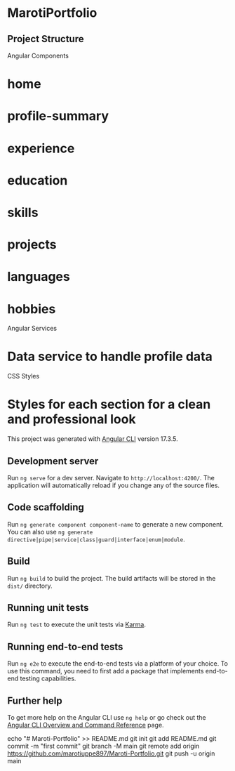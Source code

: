 # MarotiPortfolio

## Project Structure
Angular Components
  # home
  # profile-summary
  # experience
  # education
  # skills
  # projects
  # languages
  # hobbies

Angular Services
  # Data service to handle profile data

CSS Styles
  # Styles for each section for a clean and professional look

This project was generated with [Angular CLI](https://github.com/angular/angular-cli) version 17.3.5.

## Development server

Run `ng serve` for a dev server. Navigate to `http://localhost:4200/`. The application will automatically reload if you change any of the source files.

## Code scaffolding

Run `ng generate component component-name` to generate a new component. You can also use `ng generate directive|pipe|service|class|guard|interface|enum|module`.

## Build

Run `ng build` to build the project. The build artifacts will be stored in the `dist/` directory.

## Running unit tests

Run `ng test` to execute the unit tests via [Karma](https://karma-runner.github.io).

## Running end-to-end tests

Run `ng e2e` to execute the end-to-end tests via a platform of your choice. To use this command, you need to first add a package that implements end-to-end testing capabilities.

## Further help

To get more help on the Angular CLI use `ng help` or go check out the [Angular CLI Overview and Command Reference](https://angular.io/cli) page.

echo "# Maroti-Portfolio" >> README.md
git init
git add README.md
git commit -m "first commit"
git branch -M main
git remote add origin https://github.com/marotiuppe897/Maroti-Portfolio.git
git push -u origin main
